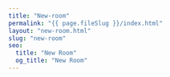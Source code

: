 ```yaml
---
title: "New-room"
permalink: "{{ page.fileSlug }}/index.html"
layout: "new-room.html"
slug: "new-room"
seo:
  title: "New Room"
  og_title: "New Room"
---
```

